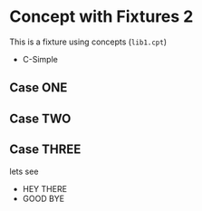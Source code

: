 # Concept with Fixtures 2

This is a fixture using concepts (`lib1.cpt`)

  * C-Simple

## Case ONE

## Case TWO

## Case THREE
lets see

 * HEY THERE
 * GOOD BYE
